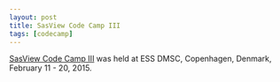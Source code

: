 ```yaml
---
layout: post
title: SasView Code Camp III
tags: [codecamp]
---
```


[SasView Code Camp III](http://trac.sasview.org/wiki/CodeCampIII) was held at ESS DMSC, Copenhagen, Denmark, February 11 - 20, 2015.
